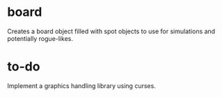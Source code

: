 # board
Creates a board object filled with spot objects to use for simulations and potentially rogue-likes.

# to-do
Implement a graphics handling library using curses.
